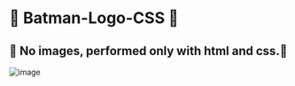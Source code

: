 # 🦇 Batman-Logo-CSS 🦇
## 🦇 No images, performed only with html and css.🦇
![image](https://user-images.githubusercontent.com/94203956/185677058-62b9b1b4-65d2-48a4-92a6-12a266da611b.png)
